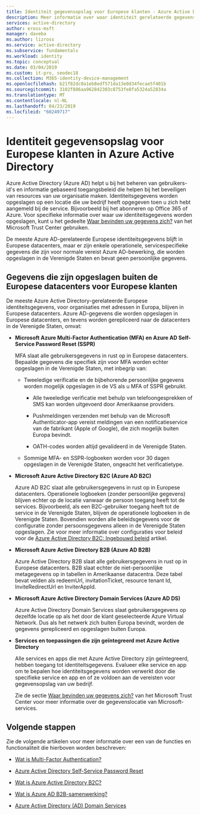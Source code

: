 ```yaml
---
title: Identiteit gegevensopslag voor Europese klanten - Azure Active Directory | Microsoft Docs
description: Meer informatie over waar identiteit gerelateerde gegevens in Azure Active Directory worden opgeslagen voor de Europese klanten.
services: active-directory
author: eross-msft
manager: daveba
ms.author: lizross
ms.service: active-directory
ms.subservice: fundamentals
ms.workload: identity
ms.topic: conceptual
ms.date: 03/04/2019
ms.custom: it-pro, seodec18
ms.collection: M365-identity-device-management
ms.openlocfilehash: b21f82dc0a1eb8edf571da13e0d34fecae5f401b
ms.sourcegitcommit: 3102f886aa962842303c8753fe8fa5324a52834a
ms.translationtype: MT
ms.contentlocale: nl-NL
ms.lasthandoff: 04/23/2019
ms.locfileid: "60249717"
---
```

# <a name="identity-data-storage-for-european-customers-in-azure-active-directory"></a>Identiteit gegevensopslag voor Europese klanten in Azure Active Directory
Azure Active Directory (Azure AD) helpt u bij het beheren van gebruikers-id's en informatie gebaseerd toegangsbeleid die helpen bij het beveiligen van resources van uw organisatie maken. Identiteitsgegevens worden opgeslagen op een locatie die uw bedrijf heeft opgegeven toen u zich hebt aangemeld bij de service. Bijvoorbeeld bij het abonneren op Office 365 of Azure. Voor specifieke informatie over waar uw identiteitsgegevens worden opgeslagen, kunt u het gedeelte [Waar bevinden uw gegevens zich?](https://www.microsoft.com/trustcenter/privacy/where-your-data-is-located) van het Microsoft Trust Center gebruiken.

De meeste Azure AD-gerelateerde Europese identiteitsgegevens blijft in Europese datacenters, maar er zijn enkele operationele, servicespecifieke gegevens die zijn voor normale vereist Azure AD-bewerking, die worden opgeslagen in de Verenigde Staten en bevat geen persoonlijke gegevens.

## <a name="data-stored-outside-of-european-datacenters-for-european-customers"></a>Gegevens die zijn opgeslagen buiten de Europese datacenters voor Europese klanten

De meeste Azure Active Directory-gerelateerde Europese identiteitsgegevens, voor organisaties met adressen in Europa, blijven in Europese datacenters. Azure AD-gegevens die worden opgeslagen in Europese datacenters, en tevens worden gerepliceerd naar de datacenters in de Verenigde Staten, omvat:

- **Microsoft Azure Multi-Factor Authentication (MFA) en Azure AD Self-Service Password Reset (SSPR)**
    
    MFA slaat alle gebruikersgegevens in rust op in Europese datacenters. Bepaalde gegevens die specifiek zijn voor MFA worden echter opgeslagen in de Verenigde Staten, met inbegrip van:
    
    - Tweeledige verificatie en de bijbehorende persoonlijke gegevens worden mogelijk opgeslagen in de VS als u MFA of SSPR gebruikt.

        - Alle tweeledige verificatie met behulp van telefoongesprekken of SMS kan worden uitgevoerd door Amerikaanse providers.
    
        - Pushmeldingen verzenden met behulp van de Microsoft Authenticator-app vereist meldingen van een notificatieservice van de fabrikant (Apple of Google), die zich mogelijk buiten Europa bevindt.
    
        - OATH-codes worden altijd gevalideerd in de Verenigde Staten. 
    
    - Sommige MFA- en SSPR-logboeken worden voor 30 dagen opgeslagen in de Verenigde Staten, ongeacht het verificatietype.

- **Microsoft Azure Active Directory B2C (Azure AD B2C)**

    Azure AD B2C slaat alle gebruikersgegevens in rust op in Europese datacenters. Operationele logboeken (zonder persoonlijke gegevens) blijven echter op de locatie vanwaar de persoon toegang heeft tot de services. Bijvoorbeeld, als een B2C-gebruiker toegang heeft tot de service in de Verenigde Staten, blijven de operationele logboeken in de Verenigde Staten. Bovendien worden alle beleidsgegevens voor de configuratie zonder persoonsgegevens alleen in de Verenigde Staten opgeslagen. Zie voor meer informatie over configuraties voor beleid voor de [Azure Active Directory B2C: Ingebouwd beleid](https://docs.microsoft.com/azure/active-directory-b2c/active-directory-b2c-reference-policies) artikel.

- **Microsoft Azure Active Directory B2B (Azure AD B2B)** 
    
    Azure Active Directory B2B slaat alle gebruikersgegevens in rust op in Europese datacenters. B2B slaat echter de niet-persoonlijke metagegevens op in tabellen in Amerikaanse datacentra. Deze tabel bevat velden als redeemUrl, invitationTicket, resource tenant Id, InviteRedirectUrl en InviterAppId.

- **Microsoft Azure Active Directory Domain Services (Azure AD DS)**

    Azure Active Directory Domain Services slaat gebruikersgegevens op dezelfde locatie op als het door de klant geselecteerde Azure Virtual Network. Dus als het netwerk zich buiten Europa bevindt, worden de gegevens gerepliceerd en opgeslagen buiten Europa.

- **Services en toepassingen die zijn geïntegreerd met Azure Active Directory**

    Alle services en apps die met Azure Active Directory zijn geïntegreerd, hebben toegang tot identiteitsgegevens. Evalueer elke service en app om te bepalen hoe identiteitsgegevens worden verwerkt door die specifieke service en app en of ze voldoen aan de vereisten voor gegevensopslag van uw bedrijf.

    Zie de sectie [Waar bevinden uw gegevens zich?](https://www.microsoft.com/trustcenter/privacy/where-your-data-is-located) van het Microsoft Trust Center voor meer informatie over de gegevenslocatie van Microsoft-services.

## <a name="next-steps"></a>Volgende stappen
Zie de volgende artikelen voor meer informatie over een van de functies en functionaliteit die hierboven worden beschreven:
- [Wat is Multi-Factor Authentication?](https://docs.microsoft.com/azure/active-directory/authentication/multi-factor-authentication)

- [Azure Active Directory Self-Service Password Reset](https://docs.microsoft.com/azure/active-directory/authentication/active-directory-passwords-overview)

- [Wat is Azure Active Directory B2C?](https://docs.microsoft.com/azure/active-directory-b2c/active-directory-b2c-overview)

- [Wat is Azure AD B2B-samenwerking?](https://docs.microsoft.com/azure/active-directory/active-directory-b2b-what-is-azure-ad-b2b)

- [Azure Active Directory (AD) Domain Services](https://docs.microsoft.com/azure/active-directory-domain-services/active-directory-ds-overview)
